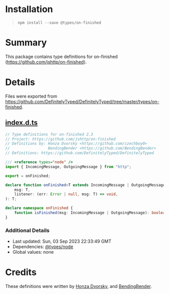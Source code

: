 # Installation
> `npm install --save @types/on-finished`

# Summary
This package contains type definitions for on-finished (https://github.com/jshttp/on-finished).

# Details
Files were exported from https://github.com/DefinitelyTyped/DefinitelyTyped/tree/master/types/on-finished.
## [index.d.ts](https://github.com/DefinitelyTyped/DefinitelyTyped/tree/master/types/on-finished/index.d.ts)
````ts
// Type definitions for on-finished 2.3
// Project: https://github.com/jshttp/on-finished
// Definitions by: Honza Dvorsky <https://github.com/czechboy0>
//                 BendingBender <https://github.com/BendingBender>
// Definitions: https://github.com/DefinitelyTyped/DefinitelyTyped

/// <reference types="node" />
import { IncomingMessage, OutgoingMessage } from "http";

export = onFinished;

declare function onFinished<T extends IncomingMessage | OutgoingMessage>(
    msg: T,
    listener: (err: Error | null, msg: T) => void,
): T;

declare namespace onFinished {
    function isFinished(msg: IncomingMessage | OutgoingMessage): boolean;
}

````

### Additional Details
 * Last updated: Sun, 03 Sep 2023 22:33:49 GMT
 * Dependencies: [@types/node](https://npmjs.com/package/@types/node)
 * Global values: none

# Credits
These definitions were written by [Honza Dvorsky](https://github.com/czechboy0), and [BendingBender](https://github.com/BendingBender).
